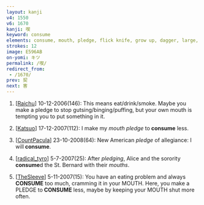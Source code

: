 ```yaml
---
layout: kanji
v4: 1550
v6: 1670
kanji: 喫
keyword: consume
elements: consume, mouth, pledge, flick knife, grow up, dagger, large, St. Bernard
strokes: 12
image: E596AB
on-yomi: キツ
permalink: /喫/
redirect_from:
 - /1670/
prev: 契
next: 害
---
```


1) [<a href="http://kanji.koohii.com/profile/Raichu">Raichu</a>] 10-12-2006(146): This means eat/drink/smoke. Maybe you make a pledge to stop gutsing/binging/puffing, but your own mouth is tempting you to put something in it.

2) [<a href="http://kanji.koohii.com/profile/Katsuo">Katsuo</a>] 17-12-2007(112): I make my <em>mouth pledge</em> to<strong> consume</strong> less.

3) [<a href="http://kanji.koohii.com/profile/CountPacula">CountPacula</a>] 23-10-2008(64): New American <em>pledge</em> of allegiance: I will<strong> consume</strong>.

4) [<a href="http://kanji.koohii.com/profile/radical_tyro">radical_tyro</a>] 5-7-2007(25): After <em>pledging</em>, Alice and the sorority<strong> consume</strong>d the St. Bernard with their <em>mouths</em>.

5) [<a href="http://kanji.koohii.com/profile/TheSleeve">TheSleeve</a>] 5-11-2007(15): You have an eating problem and always<strong> CONSUME</strong> too much, cramming it in your MOUTH. Here, you make a PLEDGE to<strong> CONSUME</strong> less, maybe by keeping your MOUTH shut more often.

